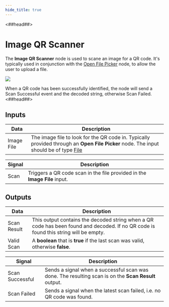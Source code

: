 ```yaml
---
hide_title: true
---
```


<##head##>

# Image QR Scanner

The **Image QR Scanner** node is used to scane an image for a QR code. It's typically used in conjunction with the [Open File Picker](/nodes/utilities/open-file-picker/) node, to allow the user to upload a file.

<div className="ndl-image-with-background l">

![](/library/modules/qr-scanner/nodes/image-qr-scanner/image-qr-scanner.png)

</div>

When a QR code has been successfully identified, the node will send a <span className="ndl-signal">Scan Successful</span> event and the decoded string, otherwise <span className="ndl-signal">Scan Failed</span>.
<##head##>

## Inputs

| Data                                         | Description                                                                                                                                                                                   |
| -------------------------------------------- | --------------------------------------------------------------------------------------------------------------------------------------------------------------------------------------------- |
| <span className="ndl-data">Image File</span> | The image file to look for the QR code in. Typically provided through an **Open File Picker** node. The input should be of type [File](https://developer.mozilla.org/en-US/docs/Web/API/File) |

| Signal                                   | Description                                                               |
| ---------------------------------------- | ------------------------------------------------------------------------- |
| <span className="ndl-signal">Scan</span> | Triggers a QR code scan in the file provided in the **Image File** input. |

## Outputs

| Data                                          | Description                                                                                                                          |
| --------------------------------------------- | ------------------------------------------------------------------------------------------------------------------------------------ |
| <span className="ndl-data">Scan Result</span> | This output contains the decoded string when a QR code has been found and decoded. If no QR code is found this string will be empty. |
| <span className="ndl-data">Valid Scan</span>  | A **boolean** that is **true** if the last scan was valid, otherwise **false**.                                                      |

| Signal                                              | Description                                                                                          |
| --------------------------------------------------- | ---------------------------------------------------------------------------------------------------- |
| <span className="ndl-signal">Scan Successful</span> | Sends a signal when a successful scan was done. The resulting scan is on the **Scan Result** output. |
| <span className="ndl-signal">Scan Failed</span>     | Sends a signal when the latest scan failed, i.e. no QR code was found.                               |
